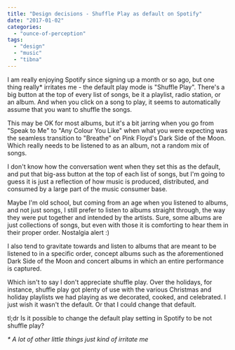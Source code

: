 ```yaml
---
title: "Design decisions - Shuffle Play as default on Spotify"
date: "2017-01-02"
categories: 
  - "ounce-of-perception"
tags: 
  - "design"
  - "music"
  - "tibna"
---
```


I am really enjoying Spotify since signing up a month or so ago, but one thing really\* irritates me - the default play mode is "Shuffle Play". There's a big button at the top of every list of songs, be it a playlist, radio station, or an album. And when you click on a song to play, it seems to automatically assume that you want to shuffle the songs.

This may be OK for most albums, but it's a bit jarring when you go from "Speak to Me" to "Any Colour You Like" when what you were expecting was the seamless transition to "Breathe" on Pink Floyd's Dark Side of the Moon. Which really needs to be listened to as an album, not a random mix of songs.

I don't know how the conversation went when they set this as the default, and put that big-ass button at the top of each list of songs, but I'm going to guess it is just a reflection of how music is produced, distributed, and consumed by a large part of the music consumer base.

Maybe I'm old school, but coming from an age when you listened to albums, and not just songs, I still prefer to listen to albums straight through, the way they were put together and intended by the artists. Sure, some albums are just collections of songs, but even with those it is comforting to hear them in their proper order. Nostalgia alert :)

I also tend to gravitate towards and listen to albums that are meant to be listened to in a specific order, concept albums such as the aforementioned Dark Side of the Moon and concert albums in which an entire performance is captured.

Which isn't to say I don't appreciate shuffle play. Over the holidays, for instance, shuffle play got plenty of use with the various Christmas and holiday playlists we had playing as we decorated, cooked, and celebrated. I just wish it wasn't the default. Or that I could change that default.

tl;dr Is it possible to change the default play setting in Spotify to be not shuffle play?

_\* A lot of other little things just kind of irritate me_
